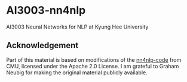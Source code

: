 # AI3003-nn4nlp
AI3003 Neural Networks for NLP at Kyung Hee University 

## Acknowledgement

Part of this material is based on modifications of the [nn4nlp-code](https://github.com/neubig/nn4nlp-code) from CMU, licensed under the Apache 2.0 License. I am grateful to Graham Neubig for making the original material publicly available.
